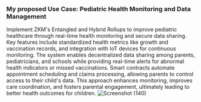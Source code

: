 ### My proposed Use Case: Pediatric Health Monitoring and Data Management 
Implement ZKM's Entangled and Hybrid Rollups to improve pediatric healthcare through real-time health monitoring and secure data sharing. Key features include standardized health metrics like growth and vaccination records, and integration with IoT devices for continuous monitoring. The system enables decentralized data sharing among parents, pediatricians, and schools while providing real-time alerts for abnormal health indicators or missed vaccinations. Smart contracts automate appointment scheduling and claims processing, allowing parents to control access to their child's data. This approach enhances monitoring, improves care coordination, and fosters parental engagement, ultimately leading to better health outcomes for children.
![Screenshot (140)](https://github.com/user-attachments/assets/72d80293-54c0-4209-aa15-099578fdd716)

